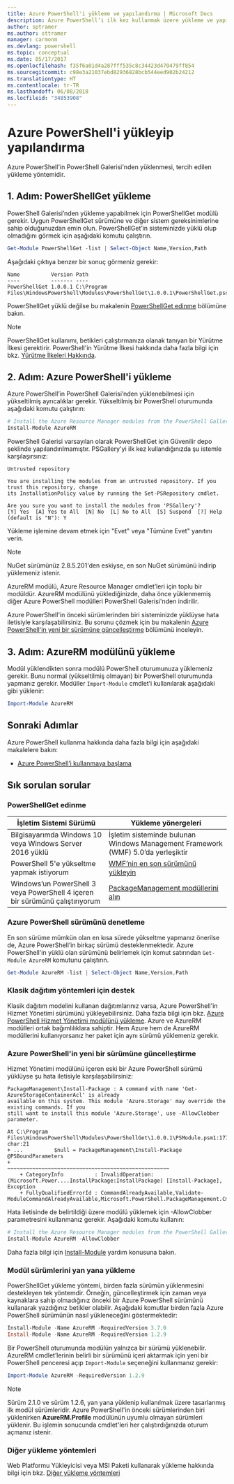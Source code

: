 ```yaml
---
title: Azure PowerShell'i yükleme ve yapılandırma | Microsoft Docs
description: Azure PowerShell’i ilk kez kullanmak üzere yükleme ve yapılandırma.
author: sptramer
ms.author: sttramer
manager: carmonm
ms.devlang: powershell
ms.topic: conceptual
ms.date: 05/17/2017
ms.openlocfilehash: f35f6a01d4a287fff535c8c34423d470479ff854
ms.sourcegitcommit: c98e3a21037ebd82936828bcb544eed902b24212
ms.translationtype: HT
ms.contentlocale: tr-TR
ms.lasthandoff: 06/08/2018
ms.locfileid: "34853908"
---
```

# <a name="install-and-configure-azure-powershell"></a>Azure PowerShell'i yükleyip yapılandırma

Azure PowerShell'in PowerShell Galerisi'nden yüklenmesi, tercih edilen yükleme yöntemidir.

## <a name="step-1-install-powershellget"></a>1. Adım: PowerShellGet yükleme

PowerShell Galerisi’nden yükleme yapabilmek için PowerShellGet modülü gerekir. Uygun PowerShellGet sürümüne ve diğer sistem gereksinimlerine sahip olduğunuzdan emin olun. PowerShellGet’in sisteminizde yüklü olup olmadığını görmek için aşağıdaki komutu çalıştırın.

```powershell
Get-Module PowerShellGet -list | Select-Object Name,Version,Path
```

Aşağıdaki çıktıya benzer bir sonuç görmeniz gerekir:

```
Name          Version Path
----          ------- ----
PowerShellGet 1.0.0.1 C:\Program Files\WindowsPowerShell\Modules\PowerShellGet\1.0.0.1\PowerShellGet.psd1
```

PowerShellGet yüklü değilse bu makalenin [PowerShellGet edinme](#how-to-get-powershellget) bölümüne bakın.

> [!NOTE]
> PowerShellGet kullanımı, betikleri çalıştırmanıza olanak tanıyan bir Yürütme İlkesi gerektirir. PowerShell'in Yürütme İlkesi hakkında daha fazla bilgi için bkz. [Yürütme İlkeleri Hakkında](https://msdn.microsoft.com/powershell/reference/5.1/microsoft.powershell.core/about/about_execution_policies).

## <a name="step-2-install-azure-powershell"></a>2. Adım: Azure PowerShell'i yükleme

Azure PowerShell’in PowerShell Galerisi’nden yüklenebilmesi için yükseltilmiş ayrıcalıklar gerekir. Yükseltilmiş bir PowerShell oturumunda aşağıdaki komutu çalıştırın:

```powershell
# Install the Azure Resource Manager modules from the PowerShell Gallery
Install-Module AzureRM
```

PowerShell Galerisi varsayılan olarak PowerShellGet için Güvenilir depo şeklinde yapılandırılmamıştır. PSGallery'yi ilk kez kullandığınızda şu istemle karşılaşırsınız:

```
Untrusted repository

You are installing the modules from an untrusted repository. If you trust this repository, change
its InstallationPolicy value by running the Set-PSRepository cmdlet.

Are you sure you want to install the modules from 'PSGallery'?
[Y] Yes  [A] Yes to All  [N] No  [L] No to All  [S] Suspend  [?] Help (default is "N"): Y
```

Yükleme işlemine devam etmek için "Evet" veya "Tümüne Evet" yanıtını verin.

> [!NOTE]
> NuGet sürümünüz 2.8.5.201'den eskiyse, en son NuGet sürümünü indirip yüklemeniz istenir.

AzureRM modülü, Azure Resource Manager cmdlet’leri için toplu bir modüldür. AzureRM modülünü yüklediğinizde, daha önce yüklenmemiş diğer Azure PowerShell modülleri PowerShell Galerisi'nden indirilir.

Azure PowerShell'in önceki sürümlerinden biri sisteminizde yüklüyse hata iletisiyle karşılaşabilirsiniz. Bu sorunu çözmek için bu makalenin [Azure PowerShell'in yeni bir sürümüne güncelleştirme](#update-azps) bölümünü inceleyin.

## <a name="step-3-load-the-azurerm-module"></a>3. Adım: AzureRM modülünü yükleme
Modül yüklendikten sonra modülü PowerShell oturumunuza yüklemeniz gerekir. Bunu normal (yükseltilmiş olmayan) bir PowerShell oturumunda yapmanız gerekir. Modüller `Import-Module` cmdlet’i kullanılarak aşağıdaki gibi yüklenir:

```powershell
Import-Module AzureRM
```

## <a name="next-steps"></a>Sonraki Adımlar

Azure PowerShell kullanma hakkında daha fazla bilgi için aşağıdaki makalelere bakın:

* [Azure PowerShell’i kullanmaya başlama](get-started-azureps.md)

## <a name="frequently-asked-questions"></a>Sık sorulan sorular

### <a name="how-to-get-powershellget"></a>PowerShellGet edinme

|İşletim Sistemi Sürümü|Yükleme yönergeleri|
|---|---|
|Bilgisayarımda Windows 10 veya Windows Server 2016 yüklü|İşletim sisteminde bulunan Windows Management Framework (WMF) 5.0’da yerleşiktir|
|PowerShell 5'e yükseltme yapmak istiyorum|[WMF’nin en son sürümünü yükleyin](https://www.microsoft.com/en-us/download/details.aspx?id=54616)|
|Windows’un PowerShell 3 veya PowerShell 4 içeren bir sürümünü çalıştırıyorum|[PackageManagement modüllerini alın](http://go.microsoft.com/fwlink/?LinkID=746217)|

<a id="helpmechoose"></a>
### <a name="checking-the-version-of-azure-powershell"></a>Azure PowerShell sürümünü denetleme

En son sürüme mümkün olan en kısa sürede yükseltme yapmanız önerilse de, Azure PowerShell’in birkaç sürümü desteklenmektedir. Azure PowerShell'in yüklü olan sürümünü belirlemek için komut satırından `Get-Module AzureRM` komutunu çalıştırın.

```powershell
Get-Module AzureRM -list | Select-Object Name,Version,Path
```

### <a name="support-for-classic-deployment-methods"></a>Klasik dağıtım yöntemleri için destek

Klasik dağıtım modelini kullanan dağıtımlarınız varsa, Azure PowerShell'in Hizmet Yönetimi sürümünü yükleyebilirsiniz. Daha fazla bilgi için bkz. [Azure PowerShell Hizmet Yönetimi modülünü yükleme](/powershell/azure/servicemanagement/install-azure-ps). Azure ve AzureRM modülleri ortak bağımlılıklara sahiptir. Hem Azure hem de AzureRM modüllerini kullanıyorsanız her paket için aynı sürümü yüklemeniz gerekir.

### <a id="update-azps"></a>Azure PowerShell'in yeni bir sürümüne güncelleştirme

Hizmet Yönetimi modülünü içeren eski bir Azure PowerShell sürümü yüklüyse şu hata iletisiyle karşılaşabilirsiniz:

```
PackageManagement\Install-Package : A command with name 'Get-AzureStorageContainerAcl' is already
available on this system. This module 'Azure.Storage' may override the existing commands. If you
still want to install this module 'Azure.Storage', use -AllowClobber parameter.

At C:\Program Files\WindowsPowerShell\Modules\PowerShellGet\1.0.0.1\PSModule.psm1:1772 char:21
+ ...          $null = PackageManagement\Install-Package @PSBoundParameters
+                      ~~~~~~~~~~~~~~~~~~~~~~~~~~~~~~~~~~~~~~~~~~~~~~~~~~~~
    + CategoryInfo          : InvalidOperation: (Microsoft.Power....InstallPackage:InstallPackage) [Install-Package], Exception
    + FullyQualifiedErrorId : CommandAlreadyAvailable,Validate-ModuleCommandAlreadyAvailable,Microsoft.PowerShell.PackageManagement.Cmdlets.InstallPackage
```

Hata iletisinde de belirtildiği üzere modülü yüklemek için -AllowClobber parametresini kullanmanız gerekir. Aşağıdaki komutu kullanın:

```powershell
# Install the Azure Resource Manager modules from the PowerShell Gallery
Install-Module AzureRM -AllowClobber
```

Daha fazla bilgi için [Install-Module](https://msdn.microsoft.com/powershell/reference/5.1/PowerShellGet/install-module) yardım konusuna bakın.

### <a name="installing-module-versions-side-by-side"></a>Modül sürümlerini yan yana yükleme

PowerShellGet yükleme yöntemi, birden fazla sürümün yüklenmesini destekleyen tek yöntemdir. Örneğin, güncelleştirmek için zaman veya kaynaklara sahip olmadığınız önceki bir Azure PowerShell sürümünü kullanarak yazdığınız betikler olabilir. Aşağıdaki komutlar birden fazla Azure PowerShell sürümünün nasıl yükleneceğini göstermektedir:

```powershell
Install-Module -Name AzureRM -RequiredVersion 3.7.0
Install-Module -Name AzureRM -RequiredVersion 1.2.9
```

Bir PowerShell oturumunda modülün yalnızca bir sürümü yüklenebilir. AzureRM cmdlet’lerinin belirli bir sürümünü içeri aktarmak için yeni bir PowerShell penceresi açıp `Import-Module` seçeneğini kullanmanız gerekir:

```powershell
Import-Module AzureRM -RequiredVersion 1.2.9
```

> [!NOTE]
> Sürüm 2.1.0 ve sürüm 1.2.6, yan yana yüklenip kullanılmak üzere tasarlanmış ilk modül sürümleridir. Azure PowerShell'in önceki sürümlerinden biri yüklenirken **AzureRM.Profile** modülünün uyumlu olmayan sürümleri yüklenir. Bu işlemin sonucunda cmdlet'leri her çalıştırdığınızda oturum açmanız istenir.

### <a name="other-installation-methods"></a>Diğer yükleme yöntemleri

Web Platformu Yükleyicisi veya MSI Paketi kullanarak yükleme hakkında bilgi için bkz. [Diğer yükleme yöntemleri](other-install.md)
